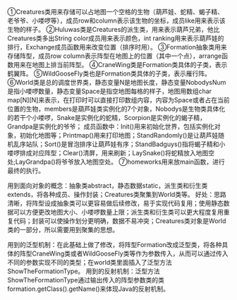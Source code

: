 ①Creatures类用来存储可以占地图一个空格的生物（葫芦娃、蛇精、蝎子精、老爷爷、小喽啰等），成员row和column表示该生物的坐标，成员like用来表示该生物的样子。
②Huluwas类是Creatures的派生类，用来表示葫芦兄弟，他比Creatures类多出String color成员用来表示颜色，int ranking用来表示葫芦娃的排行，Exchange成员函数用来改变位置（排序时用）。
③Formation抽象类用来存储阵型，成员row column表示阵型在地图上的位置（其中一个点），arrange函数用来在地图上排当前阵型。
④CraneWing类是Formation类具体的子类，表示鹤翼阵。
⑤WildGooseFly类也是Formation类具体的子类，表示雁行阵。
⑥World类是总的调度世界类，静态变量N是地图长度，静态变量NobodysNum是指小喽啰数量，静态变量Space是指空地图每格的样子，地图用数组char map[N][N]来表示，在打印时可以直接打印数组内容，内容为Space或者占在当前位置的生物，members是葫芦娃类实例化的7个对象，Nobodys是生物类具体化的若干个小喽啰，Snake是实例化的蛇精，Scorpion是实例化的蝎子精，Grandpa是实例化的爷爷；
成员函数中：Init()用来初始化世界，包括实例化对象，初始化地图等；Printmap()用来打印地图；StandRandomly()是让葫芦娃随机乱序站队；Sort()是冒泡排序让葫芦娃有序；StandBadguys()指将蝎子精和小喽啰排成对应阵型；Clear()清屏，用来刷新；LaySnake()将蛇精放入地图空处;LayGrandpa()将爷爷放入地图空处。
⑦homeworks用来放main函数，进行最终的执行。

用到面向对象的概念：抽象类abstract，静态数据static，派生类和衍生类extends，将各种成员、操作封装；Creatures类聚集到World类等。
好处：思路清晰，将阵型设成抽象类可以更容易做后续修改，易于实现代码复用；使用静态数据可以方便更改地图大小、小喽啰数量上限；派生类和衍生类可以更大程度复用重复代码；封装可以使操作划分更明确，数据不易冲突；Creatures类对象是World类的一部分，所以需要用到聚集的思想。


用到的泛型机制：在此基础上做了修改，将阵型Formation改成泛型类，将各种具体的阵型CraneWing类或者WildGooseFly类等作为参数传入，从而可以通过传入不同的参数实现不同的类型；在world类里面插入了泛型方法ShowTheFormationType。
用到的反射机制：泛型方法ShowTheFormationType通过输出传入的阵型参数类的类formation.getClass().getName()来体现Java的反射机制。